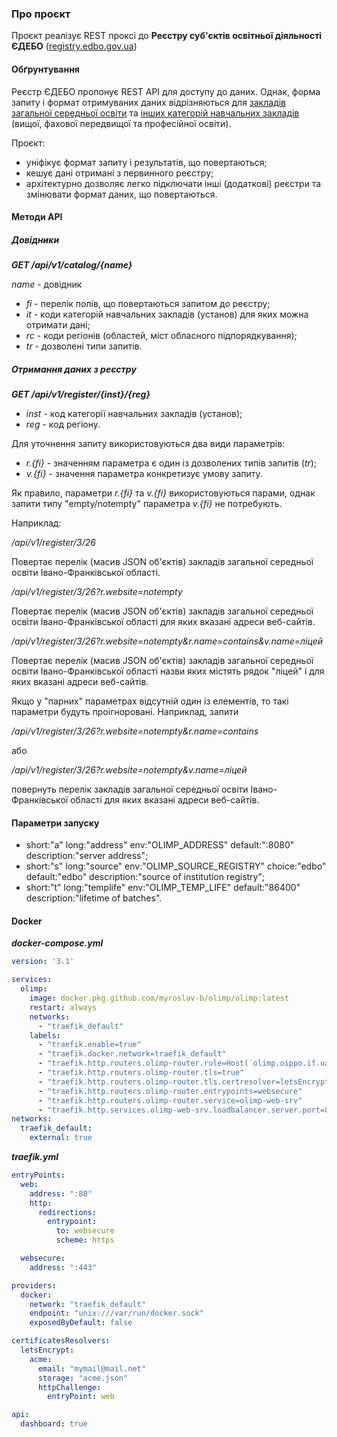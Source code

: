 ### Про проєкт

Проєкт реалізує REST проксі до **Реєстру суб'єктів освітньої діяльності ЄДЕБО** ([registry.edbo.gov.ua](https://registry.edbo.gov.ua))

#### Обґрунтування

Реєстр ЄДЕБО пропонує REST API для доступу до даних. Однак, форма запиту і формат отримуваних даних відрізняються для [закладів загальної середньої освіти](https://registry.edbo.gov.ua/opendata/institutions/) та [інших категорій навчальних закладів](https://registry.edbo.gov.ua/opendata/universities/) (вищої, фахової передвищої
та професійної освіти).

Проєкт:
* уніфікує формат запиту і результатів, що повертаються;
* кешує дані отримані з первинного реєстру;
* архітектурно дозволяє легко підключати інші (додаткові) реєстри та змінювати формат даних, що повертаються.

#### Методи API

##### Довідники

**_GET /api/v1/catalog/{name}_**

_name_ - довідник

* _fi_ - перелік полів, що повертаються запитом до реєстру;
* _it_ - коди категорій навчальних закладів (установ) для яких можна отримати дані;
* _rc_ - коди регіонів (областей, міст обласного підпорядкування);
* _tr_ - дозволені типи запитів.

##### Отримання даних з реєстру

**_GET /api/v1/register/{inst}/{reg}_**

* _inst_ - код категорії навчальних закладів (установ);
* _reg_ - код регіону.

Для уточнення запиту використовуються два види параметрів:

* _r.{fi}_ - значенням параметра є один із дозволених типів запитів (_tr_);
* _v.{fi}_ - значення параметра конкретизує умову запиту.

Як правило, параметри _r.{fi}_ та _v.{fi}_ використовуються парами, однак запити типу "empty/notempty" параметра _v.{fi}_ не потребують.

Наприклад:

_/api/v1/register/3/26_

Повертає перелік (масив JSON об'єктів) закладів загальної середньої освіти Івано-Франківської області.

_/api/v1/register/3/26?r.website=notempty_

Повертає перелік (масив JSON об'єктів) закладів загальної середньої освіти Івано-Франківської області для яких вказані адреси веб-сайтів.

_/api/v1/register/3/26?r.website=notempty&r.name=contains&v.name=ліцей_

Повертає перелік (масив JSON об'єктів) закладів загальної середньої освіти Івано-Франківської області назви яких містять рядок "ліцей" і для яких вказані адреси веб-сайтів.

Якщо у "парних" параметрах відсутній один із елементів, то такі параметри будуть проігноровані. Наприклад, запити

_/api/v1/register/3/26?r.website=notempty&r.name=contains_

або

_/api/v1/register/3/26?r.website=notempty&v.name=ліцей_

повернуть перелік закладів загальної середньої освіти Івано-Франківської області для яких вказані адреси веб-сайтів.

#### Параметри запуску

* short:"a" long:"address" env:"OLIMP_ADDRESS" default:":8080" description:"server address";
* short:"s" long:"source" env:"OLIMP_SOURCE_REGISTRY" choice:"edbo" default:"edbo" description:"source of institution registry";
* short:"t" long:"templife" env:"OLIMP_TEMP_LIFE" default:"86400" description:"lifetime of batches".

#### Docker

**_docker-compose.yml_**

```yaml
version: '3.1'

services:
  olimp:
    image: docker.pkg.github.com/myroslav-b/olimp/olimp:latest
    restart: always
    networks:
      - "traefik_default"
    labels:
      - "traefik.enable=true"
      - "traefik.docker.network=traefik_default"
      - "traefik.http.routers.olimp-router.rule=Host(`olimp.oippo.if.ua`)"
      - "traefik.http.routers.olimp-router.tls=true"
      - "traefik.http.routers.olimp-router.tls.certresolver=letsEncrypt"
      - "traefik.http.routers.olimp-router.entrypoints=websecure"
      - "traefik.http.routers.olimp-router.service=olimp-web-srv"
      - "traefik.http.services.olimp-web-srv.loadbalancer.server.port=8080"
networks:
  traefik_default:
    external: true
```

**_traefik.yml_**

```yaml
entryPoints:
  web:
    address: ":80"
    http:
      redirections:
        entrypoint:
          to: websecure
          scheme: https

  websecure:
    address: ":443"

providers:
  docker:
    network: "traefik_default"
    endpoint: "unix:///var/run/docker.sock"
    exposedByDefault: false

certificatesResolvers:
  letsEncrypt:
    acme:
      email: "mymail@mail.net"
      storage: "acme.json"
      httpChallenge:
        entryPoint: web

api:
  dashboard: true
```
